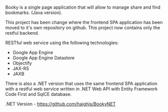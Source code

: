 Booky is a single page application that will allow to manage share and find bookmarks. (Java version).

This project has been change where the frontend SPA application has been moved to it's own repository on github. This project now contains only the restful backend.

RESTful web service using the following technologies:

- Google App Engine
- Google App Engine Datastore
- Objectify
- JAX-RS
- JAXB

There is also a .NET version that uses the same frontend SPA application with a restful web service written in .NET Web API with Entity Framework Code First and SqlCE database.

.NET Version - https://github.com/haighis/BookyNET